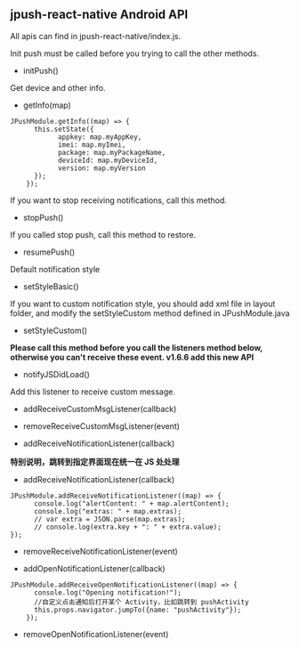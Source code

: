 ## jpush-react-native Android API

All apis can find in jpush-react-native/index.js.

Init push must be called before you trying to call the other methods.

- initPush()

Get device and other info.

- getInfo(map)

```
JPushModule.getInfo((map) => {
      this.setState({
            appkey: map.myAppKey,
            imei: map.myImei,
            package: map.myPackageName,
            deviceId: map.myDeviceId,
            version: map.myVersion
      });
    });
```

If you want to stop receiving notifications, call this method.

- stopPush()

If you called stop push, call this method to restore.

- resumePush()

Default notification style

- setStyleBasic()

If you want to custom notification style, you should add xml file in layout folder, and modify the setStyleCustom method defined in JPushModule.java

- setStyleCustom()

**Please call this method before you call the listeners method below, otherwise you can't receive these event. v1.6.6 add this new API**
- notifyJSDidLoad()

Add this listener to receive custom message.

- addReceiveCustomMsgListener(callback)


- removeReceiveCustomMsgListener(event)

- addReceiveNotificationListener(callback)

**特别说明，跳转到指定界面现在统一在 JS 处处理**

- addReceiveNotificationListener(callback)

```
JPushModule.addReceiveNotificationListener((map) => {
      console.log("alertContent: " + map.alertContent);
      console.log("extras: " + map.extras);
      // var extra = JSON.parse(map.extras);
      // console.log(extra.key + ": " + extra.value);
});
```

- removeReceiveNotificationListener(event)

- addOpenNotificationListener(callback)
```
JPushModule.addReceiveOpenNotificationListener((map) => {
      console.log("Opening notification!");
      //自定义点击通知后打开某个 Activity，比如跳转到 pushActivity
      this.props.navigator.jumpTo({name: "pushActivity"});
    });
```
- removeOpenNotificationListener(event)
